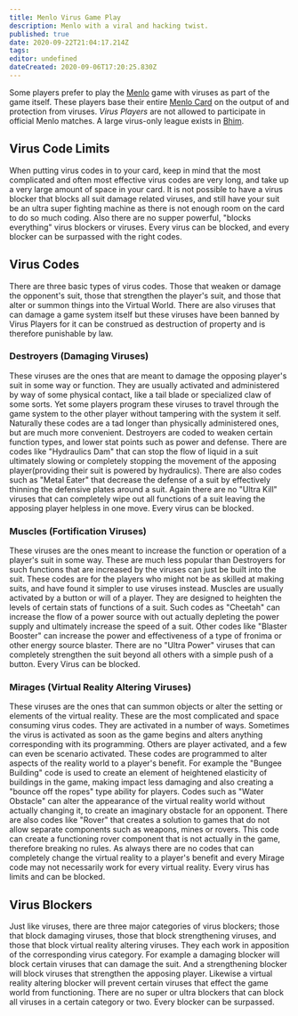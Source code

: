 ```yaml
---
title: Menlo Virus Game Play
description: Menlo with a viral and hacking twist.
published: true
date: 2020-09-22T21:04:17.214Z
tags: 
editor: undefined
dateCreated: 2020-09-06T17:20:25.830Z
---
```


Some players prefer to play the [Menlo](/sports/menlo "wikilink") game with viruses as part of the game itself. These players base their entire [Menlo Card](/technologies/menlo-card "wikilink") on the output of and protection from viruses. *Virus Players* are not allowed to participate in official Menlo matches. A large virus-only league exists in [Bhim](/countries/bhim "wikilink").

## Virus Code Limits

When putting virus codes in to your card, keep in mind that the most complicated and often most effective virus codes are very long, and take up a very large amount of space in your card. It is not possible to have a virus blocker that blocks all suit damage related viruses, and still have your suit be an ultra super fighting machine as there is not enough room on the card to do so much coding. Also there are no supper powerful, "blocks everything" virus blockers or viruses. Every virus can be blocked, and every blocker can be surpassed with the right codes.

## Virus Codes

There are three basic types of virus codes. Those that weaken or damage the opponent's suit, those that strengthen the player's suit, and those that alter or summon things into the Virtual World. There are also viruses that can damage a game system itself but these viruses have been banned by Virus Players for it can be construed as destruction of property and is therefore punishable by law.

### Destroyers (Damaging Viruses)

These viruses are the ones that are meant to damage the opposing player's suit in some way or function. They are usually activated and administered by way of some physical contact, like a tail blade or specialized claw of some sorts. Yet some players program these viruses to travel through the game system to the other player without tampering with the system it self. Naturally these codes are a tad longer than physically administered ones, but are much more convenient. Destroyers are coded to weaken certain function types, and lower stat points such as power and defense. There are codes like "Hydraulics Dam" that can stop the flow of liquid in a suit ultimately slowing or completely stopping the movement of the apposing player(providing their suit is powered by hydraulics). There are also codes such as "Metal Eater" that decrease the defense of a suit by effectively thinning the defensive plates around a suit. Again there are no "Ultra Kill" viruses that can completely wipe out all functions of a suit leaving the apposing player helpless in one move. Every virus can be blocked.

### Muscles (Fortification Viruses)

These viruses are the ones meant to increase the function or operation of a player's suit in some way. These are much less popular than Destroyers for such functions that are increased by the viruses can just be built into the suit. These codes are for the players who might not be as skilled at making suits, and have found it simpler to use viruses instead. Muscles are usually activated by a button or will of a player. They are designed to heighten the levels of certain stats of functions of a suit. Such codes as "Cheetah" can increase the flow of a power source with out actually depleting the power supply and ultimately increase the speed of a suit. Other codes like "Blaster Booster" can increase the power and effectiveness of a type of fronima or other energy source blaster. There are no "Ultra Power" viruses that can completely strengthen the suit beyond all others with a simple push of a button. Every Virus can be blocked.

### Mirages (Virtual Reality Altering Viruses)

These viruses are the ones that can summon objects or alter the setting or elements of the virtual reality. These are the most complicated and space consuming virus codes. They are activated in a number of ways. Sometimes the virus is activated as soon as the game begins and alters anything corresponding with its programming. Others are player activated, and a few can even be scenario activated. These codes are programmed to alter aspects of the reality world to a player's benefit. For example the "Bungee Building" code is used to create an element of heightened elasticity of buildings in the game, making impact less damaging and also creating a "bounce off the ropes" type ability for players. Codes such as "Water Obstacle" can alter the appearance of the virtual reality world without actually changing it, to create an imaginary obstacle for an opponent. There are also codes like "Rover" that creates a solution to games that do not allow separate components such as weapons, mines or rovers. This code can create a functioning rover component that is not actually in the game, therefore breaking no rules. As always there are no codes that can completely change the virtual reality to a player's benefit and every Mirage code may not necessarily work for every virtual reality. Every virus has limits and can be blocked.

## Virus Blockers

Just like viruses, there are three major categories of virus blockers; those that block damaging viruses, those that block strengthening viruses, and those that block virtual reality altering viruses. They each work in apposition of the corresponding virus category. For example a damaging blocker will block certain viruses that can damage the suit. And a strengthening blocker will block viruses that strengthen the apposing player. Likewise a virtual reality altering blocker will prevent certain viruses that effect the game world from functioning. There are no super or ultra blockers that can block all viruses in a certain category or two. Every blocker can be surpassed.